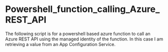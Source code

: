 # Powershell_function_calling_Azure_REST_API

The following script is for a powershell based azure function to call an Azure REST API using the managed identity of the function.  In this case I am retrieving a value from an App Configuration Service.
